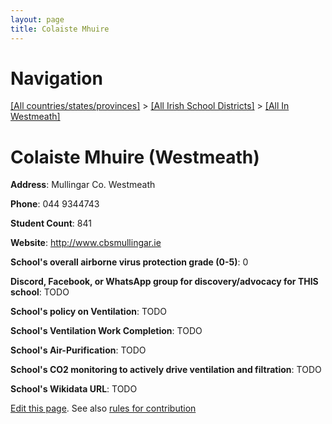 ```yaml
---
layout: page
title: Colaiste Mhuire
---
```

# Navigation

[[All countries/states/provinces]](../../..) > [[All Irish School Districts]](../..) > [[All In Westmeath]](..)

# Colaiste Mhuire (Westmeath)

**Address**: Mullingar Co. Westmeath

**Phone**: 044 9344743

**Student Count**: 841

**Website**: <http://www.cbsmullingar.ie>

**School's overall airborne virus protection grade (0-5)**: 0

**Discord, Facebook, or WhatsApp group for discovery/advocacy for THIS school**: TODO

**School's policy on Ventilation**: TODO

**School's Ventilation Work Completion**: TODO

**School's Air-Purification**: TODO

**School's CO2 monitoring to actively drive ventilation and filtration**: TODO

**School's Wikidata URL**: TODO


[Edit this page](https://github.com/ventilate-schools/Ireland/edit/main/./Westmeath/Colaiste_Mhuire.md). See also [rules for contribution](../../../contribution-rules/)